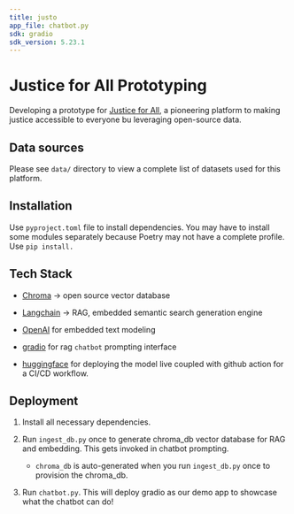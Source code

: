 ```yaml
---
title: justo
app_file: chatbot.py
sdk: gradio
sdk_version: 5.23.1
---
```

# Justice for All Prototyping

Developing a prototype for [Justice for All](https://j4all.org), a pioneering platform to making justice accessible to everyone bu leveraging open-source data.

## Data sources

Please see `data/` directory to view a complete list of datasets used for this platform.

## Installation

Use `pyproject.toml` file to install dependencies. You may have to install some modules separately because Poetry may not have a complete profile. Use `pip install.`

## Tech Stack

* [Chroma](https://www.trychroma.com/) -> open source vector database

* [Langchain](https://www.langchain.com/) -> RAG, embedded semantic search generation engine

* [OpenAI](https://openai.com/) for embedded text modeling

* [gradio](https://www.gradio.app/) for rag `chatbot` prompting interface

* [huggingface](https://huggingface.co/) for deploying the model live coupled with github action for a CI/CD workflow.

## Deployment

1. Install all necessary dependencies.

2. Run `ingest_db.py` once to generate chroma_db vector database for RAG and embedding. This gets invoked in chatbot prompting.

    * `chroma_db` is auto-generated when you run `ingest_db.py` once to provision the chroma_db.

3. Run `chatbot.py`. This will deploy gradio as our demo app to showcase what the chatbot can do!